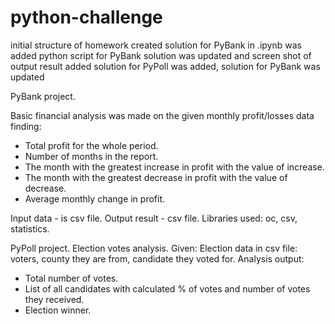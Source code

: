 # python-challenge
initial structure of homework created
solution for PyBank in .ipynb was added
python script for PyBank solution was updated and screen shot of output result added
solution for PyPoll was added, solution for PyBank was updated

PyBank project.

Basic financial analysis was made on the given monthly profit/losses data finding:
- Total profit for the whole period.
- Number of months in the report.
- The month with the greatest increase in profit with the value of increase.
- The month with the greatest decrease in profit with the value of decrease.
- Average monthly change in profit.

Input data - is csv file.
Output result - csv file.
Libraries used: oc, csv, statistics.



PyPoll project.
Election votes analysis.
Given:
Election data in csv file: voters, county they are from, candidate they voted for.
Analysis output:
- Total number of votes.
- List of all candidates with calculated % of votes and number of votes they received.
- Election winner.